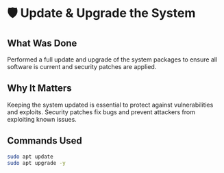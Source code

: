 # 🛡️ Update & Upgrade the System

## What Was Done

Performed a full update and upgrade of the system packages to ensure all software is current and security patches are applied.

## Why It Matters

Keeping the system updated is essential to protect against vulnerabilities and exploits. Security patches fix bugs and prevent attackers from exploiting known issues.

## Commands Used

```bash
sudo apt update
sudo apt upgrade -y
